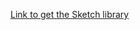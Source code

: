 [Link to get the Sketch library](https%3A%2F%2Fgithub.com%2FCMSgov%2Fdesign-system%2Fblob%2FSketch-library-test%2Fdesign-assets%2Fcms-design-system-ui-kit.xml)
